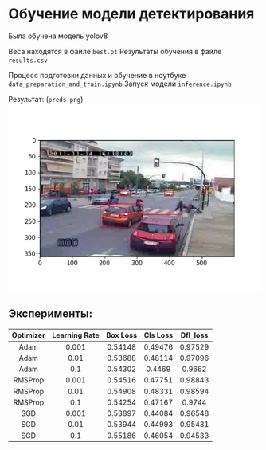 # Обучение модели детектирования

Была обучена модель yolov8

Веса находятся в файле `best.pt`
Результаты обучения в файле `results.csv`

Процесс подготовки данных и обучение в ноутбуке `data_preparation_and_train.ipynb`
Запуск модели `inference.ipynb`

Результат:
(`preds.png`)
![plot](./preds.png)

## Эксперименты:

| Optimizer |  Learning Rate  | Box Loss | Cls Loss | Dfl_loss |
| :---:   | :---: | :---: | :---: | :---: |
| Adam | 0.001 | 0.54148 | 0.49476 | 0.97529 |
| Adam | 0.01 | 0.53688 | 0.48114 | 0.97096 |
| Adam | 0.1 | 0.54302 | 0.4469 | 0.9662 |
| RMSProp | 0.001 | 0.54516 | 0.47751 | 0.98843 |
| RMSProp | 0.01 | 0.54908 | 0.48331 | 0.98594 |
| RMSProp | 0.1 | 0.54254 | 0.47167 | 0.9744 |
| SGD | 0.001 | 0.53897 | 0.44084 | 0.96548 |
| SGD | 0.01 | 0.53944 | 0.44993 | 0.95431 |
| SGD | 0.1 | 0.55186 | 0.46054 | 0.94533 |
